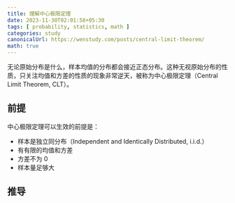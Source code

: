 ```yaml
---
title: 理解中心极限定理
date: 2023-11-30T02:01:58+05:30
tags: [ probability, statistics, math ]
categories: study
canonicalUrl: https://wenstudy.com/posts/central-limit-theorem/
math: true
---
```


无论原始分布是什么，样本均值的分布都会接近正态分布。这种无视原始分布的性质，只关注均值和方差的性质的现象非常逆天，被称为中心极限定理（Central Limit Theorem, CLT）。

## 前提

中心极限定理可以生效的前提是：

- 样本是独立同分布（Independent and Identically Distributed, i.i.d.）
- 有有限的均值和方差
- 方差不为 0
- 样本量足够大

## 推导
